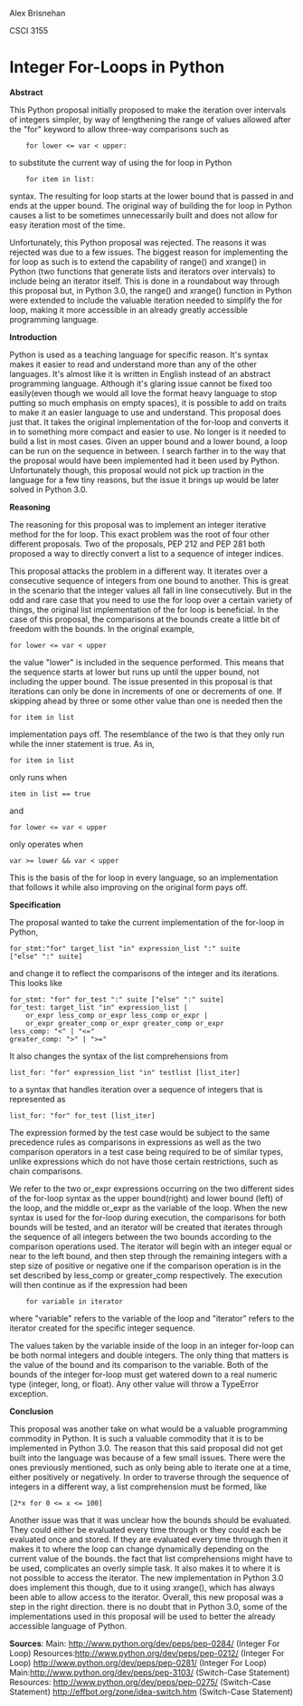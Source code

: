 Alex Brisnehan

CSCI 3155

Integer For-Loops in Python
============================

**Abstract**

This Python proposal initially proposed to make the  iteration over intervals of
integers simpler, by way of lengthening the range of values allowed after the "for" keyword to allow three-way comparisons such as

        for lower <= var < upper:

 to substitute the current way of using the for loop in Python

        for item in list:

syntax.  The resulting for loop starts at the lower bound that is passed in and ends at the upper bound. The original way of building the for loop in Python causes a list to be sometimes unnecessarily built and does not allow for easy iteration most of the time.

Unfortunately, this Python proposal was rejected. The reasons it was rejected was due to a few issues. The biggest reason for implementing the for loop as such is to extend the capability of range() and xrange() in Python (two functions that generate lists and iterators over intervals) to include being an iterator itself. This is done in a roundabout way through this proposal but, in Python 3.0, the range() and xrange() function in Python were extended to include the valuable iteration needed to simplify the for loop, making it more accessible in an already greatly accessible programming language.

**Introduction**

Python is used as a teaching language for specific reason. It's syntax makes it easier to read and understand more than any of the other languages. It's almost like it is written in English instead of an abstract programming language. Although it's glaring issue cannot be fixed too easily(even though we would all love the format heavy language to stop putting so much emphasis on empty spaces), it is possible to add on traits to make it an easier language to use and understand. This proposal does just that. It takes the original implementation of the for-loop and converts it in to something more compact and easier to use. No longer is it needed to build a list in most cases. Given an upper bound and a lower bound, a loop can be run on the sequence in between. I search farther in to the way that the proposal would have been implemented had it been used by Python. Unfortunately though, this proposal would not pick up traction in the language for a few tiny reasons, but the issue it brings up would be later solved in Python 3.0.

**Reasoning**

The reasoning for this proposal was to implement an integer iterative method for the for loop. This exact problem was the root of four other different proposals. Two of the proposals, PEP 212 and PEP 281 both proposed a way to directly convert a list to a sequence of integer indices.

This proposal attacks the problem in a different way. It iterates over a consecutive sequence of integers from one bound to another. This is great in the scenario that the integer values all fall in line consecutively. But in the odd and rare case that you need to use the for loop over a certain variety of things, the original list implementation of the for loop is beneficial. In the case of this proposal, the comparisons at the bounds create a little bit of freedom with the bounds. In the original example,

    for lower <= var < upper

the value "lower" is included in the sequence performed. This means that the sequence starts at lower but runs up until the upper bound, not including the upper bound. The issue presented in this proposal is that iterations can only be done in increments of one or decrements of one. If skipping ahead by three or some other value than one is needed then the 
  
    for item in list

implementation pays off. The resemblance of the two is that they only run while the inner statement is true. As in, 

    for item in list

only runs when 
    
    item in list == true

and 

    for lower <= var < upper

only operates when

    var >= lower && var < upper

This is the basis of the for loop in every language, so an implementation that follows it while also improving on the original form pays off.

**Specification**

The proposal wanted to take the current implementation of the for-loop in Python, 
    
    for_stmt:"for" target_list "in" expression_list ":" suite
    ["else" ":" suite] 

and change it to reflect the comparisons of the integer and its iterations. This looks like 

    for_stmt: "for" for_test ":" suite ["else" ":" suite]
    for_test: target_list "in" expression_list |
        or_expr less_comp or_expr less_comp or_expr |
        or_expr greater_comp or_expr greater_comp or_expr
    less_comp: "<" | "<="
    greater_comp: ">" | ">="

It also changes the syntax of the list comprehensions from

    list_for: "for" expression_list "in" testlist [list_iter]

to a syntax that handles iteration over a sequence of integers that is represented as

    list_for: "for" for_test [list_iter]

The expression formed by the test case would be subject to the same precedence rules as comparisons in expressions as well as the two comparison operators in a test case being required to be of similar types, unlike expressions which do not have those certain restrictions, such as chain comparisons.

We refer to the two or\_expr expressions occurring on the two different sides of the for-loop syntax as the upper bound(right) and lower bound (left) of the loop, and the middle or\_expr as the variable of the loop.  When the new syntax is used for the for-loop during execution, the comparisons for both bounds will be tested, and an iterator will be created that iterates through the sequence of all integers between the two bounds according to the comparison operations used.  The iterator will begin with an integer equal or near to the left bound, and then step through the remaining integers with a step size of positive or negative one if the comparison operation is in the set described by less\_comp 
or greater\_comp respectively. The execution will then continue as if the expression had been

        for variable in iterator

where "variable" refers to the variable of the loop and "iterator" refers to the iterator created for the specific integer sequence.

The values taken by the variable inside of the loop in an integer for-loop can be both normal integers and double integers. The only thing that matters is the value of the bound and its comparison to the variable.  Both of the bounds of the integer for-loop must get watered down to a real numeric type (integer, long, or float).  Any other value will throw a TypeError exception.

**Conclusion**

This proposal was another take on what would be a valuable programming commodity in Python. It is such a valuable commodity that it is to be implemented in Python 3.0. The reason that this said proposal did not get built into the language was because of a few small issues. There were the ones previously mentioned, such as only being able to iterate one at a time, either positively or negatively. In order to traverse through the sequence of integers in a different way, a list comprehension must be formed, like 

    [2*x for 0 <= x <= 100]

Another issue was that it was unclear how the bounds should be evaluated. They could either be evaluated every time through or they could each be evaluated once and stored. If they are evaluated every time through then it makes it to where the loop can change dynamically depending on the current value of the  bounds. the fact that list comprehensions might have to be used, complicates an overly simple task. It also makes it to where it is not possible to access the iterator. The new implementation in Python 3.0 does implement this though, due to it using xrange(), which has always been able to allow access to the iterator. Overall, this new proposal was a step in the right direction. there is no doubt that in Python 3.0, some of the implementations used in this proposal will be used to better the already accessible language of Python.

**Sources**:
Main: http://www.python.org/dev/peps/pep-0284/ (Integer For Loop)
Resources:http://www.python.org/dev/peps/pep-0212/ (Integer For Loop)
http://www.python.org/dev/peps/pep-0281/ (Integer For Loop)
Main:http://www.python.org/dev/peps/pep-3103/ (Switch-Case Statement)
Resources: http://www.python.org/dev/peps/pep-0275/ (Switch-Case Statement)
http://effbot.org/zone/idea-switch.htm (Switch-Case Statement)
